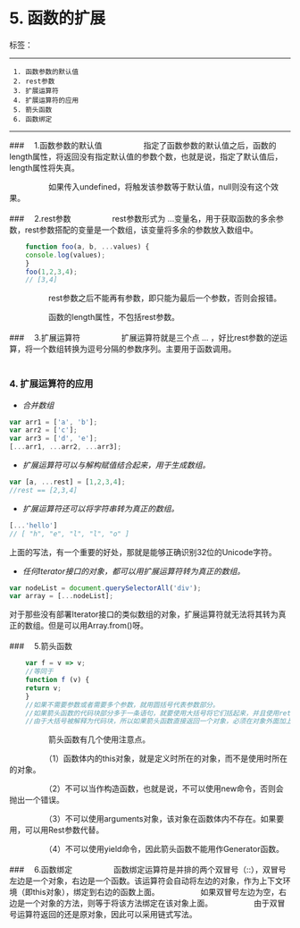 # 5. 函数的扩展

标签： 

---

```
 1. 函数参数的默认值
 2. rest参数
 3. 扩展运算符
 4. 扩展运算符的应用
 5. 箭头函数
 6. 函数绑定
```
 ---

###　     1.函数参数的默认值
　　　　　指定了函数参数的默认值之后，函数的length属性，将返回没有指定默认值的参数个数，也就是说，指定了默认值后，length属性将失真。  

　　　　　如果传入undefined，将触发该参数等于默认值，null则没有这个效果。
<br>
<br>
###　     2.rest参数
　　　　　rest参数形式为 ...变量名，用于获取函数的多余参数，rest参数搭配的变量是一个数组，该变量将多余的参数放入数组中。
```javascript
    function foo(a, b, ...values) {
    console.log(values);
    }
    foo(1,2,3,4);
    // [3,4]
```
　　　　　rest参数之后不能再有参数，即只能为最后一个参数，否则会报错。  

　　　　　函数的length属性，不包括rest参数。
<br>
<br>
###　     3.扩展运算符
　　　　　扩展运算符就是三个点 ... ，好比rest参数的逆运算，将一个数组转换为逗号分隔的参数序列。主要用于函数调用。
<br>
<br>

###     4.  扩展运算符的应用
+ *合并数组*
```javascript
var arr1 = ['a', 'b'];
var arr2 = ['c'];
var arr3 = ['d', 'e'];
[...arr1, ...arr2, ...arr3];
```
+ *扩展运算符可以与解构赋值结合起来，用于生成数组。*
```javascript
var [a, ...rest] = [1,2,3,4];
//rest == [2,3,4]
```
+ *扩展运算符还可以将字符串转为真正的数组。*
```javascript
[...'hello']
// [ "h", "e", "l", "l", "o" ]
```
上面的写法，有一个重要的好处，那就是能够正确识别32位的Unicode字符。  

+ *任何Iterator接口的对象，都可以用扩展运算符转为真正的数组。*
```javascript
var nodeList = document.querySelectorAll('div');
var array = [...nodeList];
```
对于那些没有部署Iterator接口的类似数组的对象，扩展运算符就无法将其转为真正的数组。但是可以用Array.from()呀。
<br>
<br>
###　     5.箭头函数
```javascript
    var f = v => v;
    //等同于
    function f (v) {
    return v;
    }
    //如果不需要参数或者需要多个参数，就用圆括号代表参数部分。
    //如果箭头函数的代码块部分多于一条语句，就要使用大括号将它们括起来，并且使用return语句返回。
    //由于大括号被解释为代码块，所以如果箭头函数直接返回一个对象，必须在对象外面加上括号。
```
 　　　　　箭头函数有几个使用注意点。

　　　　　（1）函数体内的this对象，就是定义时所在的对象，而不是使用时所在的对象。

　　　　　（2）不可以当作构造函数，也就是说，不可以使用new命令，否则会抛出一个错误。

　　　　　（3）不可以使用arguments对象，该对象在函数体内不存在。如果要用，可以用Rest参数代替。

　　　　　（4）不可以使用yield命令，因此箭头函数不能用作Generator函数。
<br>
<br>
###　     6.函数绑定
　　　　　函数绑定运算符是并排的两个双冒号（::），双冒号左边是一个对象，右边是一个函数。该运算符会自动将左边的对象，作为上下文环境（即this对象），绑定到右边的函数上面。
　　　　　如果双冒号左边为空，右边是一个对象的方法，则等于将该方法绑定在该对象上面。
　　　　　由于双冒号运算符返回的还是原对象，因此可以采用链式写法。
